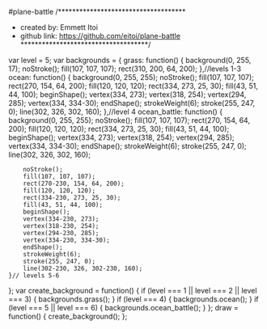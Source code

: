 #plane-battle
/************************************
 * created by: Emmett Itoi
 * github link: https://github.com/eitoi/plane-battle
************************************/


var level = 5;
var backgrounds = {
    grass: function() {
        background(0, 255, 17);
        noStroke();
        fill(107, 107, 107);
        rect(310, 200, 64, 200);
    },//levels 1-3
    ocean: function() {
        background(0, 255, 255);
        noStroke();
        fill(107, 107, 107);
        rect(270, 154, 64, 200);
        fill(120, 120, 120);
        rect(334, 273, 25, 30);
        fill(43, 51, 44, 100);
        beginShape();
        vertex(334, 273);
        vertex(318, 254);
        vertex(294, 285);
        vertex(334, 334-30);
        endShape();
        strokeWeight(6);
        stroke(255, 247, 0);
        line(302, 326, 302, 160);
    },//level 4
    ocean_battle: function() {
        background(0, 255, 255);
        noStroke();
        fill(107, 107, 107);
        rect(270, 154, 64, 200);
        fill(120, 120, 120);
        rect(334, 273, 25, 30);
        fill(43, 51, 44, 100);
        beginShape();
        vertex(334, 273);
        vertex(318, 254);
        vertex(294, 285);
        vertex(334, 334-30);
        endShape();
        strokeWeight(6);
        stroke(255, 247, 0);
        line(302, 326, 302, 160);
        
        noStroke();
        fill(107, 107, 107);
        rect(270-230, 154, 64, 200);
        fill(120, 120, 120);
        rect(334-230, 273, 25, 30);
        fill(43, 51, 44, 100);
        beginShape();
        vertex(334-230, 273);
        vertex(318-230, 254);
        vertex(294-230, 285);
        vertex(334-230, 334-30);
        endShape();
        strokeWeight(6);
        stroke(255, 247, 0);
        line(302-230, 326, 302-230, 160);
    }// levels 5-6
};
var create_background = function() {
    if (level === 1 || level === 2 || level === 3) {
        backgrounds.grass();
    }
    if (level === 4) {
        backgrounds.ocean();
    }
    if (level === 5 || level === 6) {
        backgrounds.ocean_battle();
    }
};
draw = function() {
    create_background();
};

